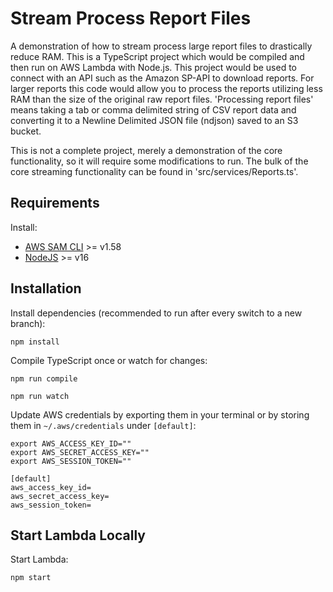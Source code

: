 # Stream Process Report Files

A demonstration of how to stream process large report files to drastically reduce RAM. This is a TypeScript project which would be compiled and then run on AWS Lambda with Node.js. This project would be used to connect with an API such as the Amazon SP-API to download reports. For larger reports this code would allow you to process the reports utilizing less RAM than the size of the original raw report files. 'Processing report files' means taking a tab or comma delimited string of CSV report data and converting it to a Newline Delimited JSON file (ndjson) saved to an S3 bucket.

This is not a complete project, merely a demonstration of the core functionality, so it will require some modifications to run. The bulk of the core streaming functionality can be found in 'src/services/Reports.ts'.

## Requirements

Install:

- [AWS SAM CLI](https://github.com/awslabs/aws-sam-cli) >= v1.58
- [NodeJS](https://nodejs.org/en/download/) >= v16

## Installation

Install dependencies (recommended to run after every switch to a new branch):

`npm install`

Compile TypeScript once or watch for changes:

`npm run compile`

`npm run watch`

Update AWS credentials by exporting them in your terminal or by storing them in `~/.aws/credentials` under `[default]`:

```shell
export AWS_ACCESS_KEY_ID=""
export AWS_SECRET_ACCESS_KEY=""
export AWS_SESSION_TOKEN=""
```

```
[default]
aws_access_key_id=
aws_secret_access_key=
aws_session_token=
```

## Start Lambda Locally

Start Lambda:

`npm start`
